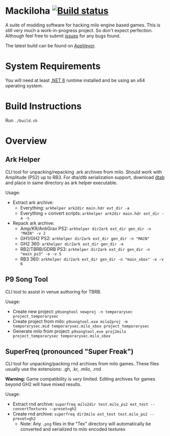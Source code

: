 # Mackiloha [![Build status](https://ci.appveyor.com/api/projects/status/toda9bnsi5ur1k4b/branch/master?svg=true)](https://ci.appveyor.com/project/PikminGuts92/mackiloha/branch/master)
A suite of modding software for hacking milo engine based games. This is still very much a work-in-progress project. So don't expect perfection. Although feel free to submit [issues](https://github.com/PikminGuts92/Mackiloha/issues) for any bugs found.

The latest build can be found on [AppVeyor](https://ci.appveyor.com/project/PikminGuts92/mackiloha/branch/master/artifacts).

# System Requirements
You will need at least [.NET 6](https://dotnet.microsoft.com/en-us/download/dotnet/6.0) runtime installed and be using an x64 operating system.

# Build Instructions
Run `./build.sh`

# Overview
## Ark Helper
CLI tool for unpacking/repacking .ark archives from milo. Should work with Amplitude (PS2) up to RB3. For dta/dtb serialization support, download [dtab](https://github.com/mtolly/dtab) and place in same directory as ark helper executable.

Usage:
- Extract ark archive:
  - Everything: `arkhelper ark2dir main.hdr ext_dir -a`
  - Everything + convert scripts: `arkhelper ark2dir main.hdr ext_dir -a -s`
- Repack ark archive:
  - Amp/KR/AntiGrav PS2: `arkhelper dir2ark ext_dir gen_dir -n "MAIN" -v 2`
  - GH1/GH2 PS2: `arkhelper dir2ark ext_dir gen_dir -n "MAIN"`
  - GH2 360: `arkhelper dir2ark ext_dir gen_dir -e`
  - RB2/TBRB/GDRB PS3: `arkhelper dir2ark ext_dir gen_dir -n "main_ps3" -e -v 5`
  - RB3 360: `arkhelper dir2ark ext_dir gen_dir -n "main_xbox" -e -v 6`

## P9 Song Tool
CLI tool to assist in venue authoring for TBRB.

Usage:
- Create new project: `p9songtool newproj -n temporarysec project_temporarysec`
- Create project from milo: `p9songtool.exe milo2proj -m temporarysec.mid temporarysec.milo_xbox project_temporarysec`
- Generate milo from project: `p9songtool.exe proj2milo project_temporarysec temporarysec.milo_xbox`


## SuperFreq (pronounced "Super Freak")
CLI tool for unpacking/packing rnd archives from milo games. These files usually use the extensions: .gh, .kr, .milo, .rnd

**Warning:** Game compatibility is *very* limited. Editing archives for games beyond GH2 will have mixed results.

Usage:
- Extract rnd archive: `superfreq milo2dir test.milo_ps2 ext_test --convertTextures --preset=gh2`
- Create rnd archive: `superfreq dir2milo ext_test test.milo_ps2 --preset=gh2`
  - Note: Any `.png` files in the "Tex" directory will automatically be converted and serialized to milo encoded textures